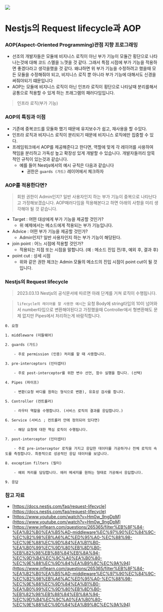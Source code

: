 ![](https://lime-demo.s3.amazonaws.com/posts/1678604862618_nest.png)

# Nestjs의 Request lifecycle과 AOP

### AOP(Aspect-Oriented Programming)관점 지향 프로그래밍

- 선조의 개발자들은 모듈에 비지니스 로직이 아닌 부가 기능이 모듈간 횡단으로 나타나는것에 대해 코드 스멜을 느꼇을 것 같다. 그래서 특점 시점에 부가 기능을 적용하면 좋겠다라고 생각을했을 것 같다. 왜냐하면 위 부가 기능을 수정하려고 했을때 모든 모듈을 수정해줘야 되고, 비지니스 로직 뿐 아니라 부가 기능에 대해서도 신경을 써줘야되기 떄문입니다
- AOP는 모듈에 비지니스 로직이 아닌 인프라 로직이 횡단으로 나타날때 분리를해서 공통으로 적용할 수 있게 하는 프래그램의 패러다임입니다.

> 인프라 로직(부가 기능)

### AOP의 특징과 이점

- 기존에 중복코드를 모듈화 했기 때문에 유지보수가 쉽고, 재사용을 할 수있다.
- 인프라 로직과 비지니스 로직이 분리되기 때문에 비지니스 로직에만 집중할 수 있다.
- 프레임워크에서 AOP를 제공해준다고 한다면, 역할에 맞게 각 레이어를 사용하여 책임을 분리하고 가독성 높고 확장성 있게 개발할 수 있습니다. 개발자들끼리 암묵적인 규칙이 있는것과 같습니다.
  - 예를 들어 Nestjs에서의 예시 규칙은 다음과 같습니다
    - 권한은 `guards (가드)` 레이어에서 체크하자

### AOP를 적용한다면?

> 회원 권한이 Admin인지? 일반 사용자인지 하는 부가 기능이 중복으로 나타난다고 가정해보겠습니다. AOP패러다임을 적용해본다고 하면 아래의 사항을 미리 생각해야 될 것 같습니다.

- Target : 어떤 대상에게 부가 기능을 제공할 것인가?
  - 위 예제에서는 메소드에게 적용되는 부가 기능입니다.
- Advice : 어떤 부가 기능을 제공할 것인가?
  - Admin인지? 일반 사용자인지 하는 부가 기능이 해당된다.
- join point : 어느 시점에 적용할 것인가?
  - 적용되는 지점 또는 시점을 말합니다. (예 : 메소드 진입 전/후, 예외 후, 결과 후)
- point cut : 상세 시점
  - 위와 같은 권한 체크는 Admin 모듈의 메소드의 진입 시점이 point cut이 될 것 입니다.

### Nestjs의 Request lifecycle

> 2023.03.13 Nestjs의 공식문서에 따르면 아래 단계를 거쳐 로직이 수행됩니다.

> `lifecycle의 레이어를 잘 사용한 예시`는 요청 Body에 string타입의 10이 넘어와서 number타입으로 변환해야된다고 가정했을때 Controller에서 형변환해도 문제 없지만 Pipes에서 처리하는게 바람직합니다.

```
0. 요청

1. middleware (미들웨어)

2. guards (가드)

    - 주로 permission (인증) 처리를 할 때 사용합니다.

3. pre-interceptors (인터셉터)

    - 주로 post-interceptor를 위한 변수 선언, 함수 실행을 합니다. (선택)

4. Pipes (파이프)

    - 변환(요청 바디를 원하는 형식으로 변환), 유효성 검사를 합니다.

5. Controller (컨트롤러)

    - 라우터 역할을 수행합니다. (서비스 로직의 결과를 응답합니다.)

6. Service (서비스 ; 컨트롤러 안에 정의되어 있다면)

    - 해당 요청에 대한 핵심 로직이 수행됩니다.

7. post-interceptor (인터셉터)

    - 주로 pre-interceptor 로직을 가지고 응답한 데이터를 가공하거나 전체 로직의 속도를 측정합니다. 최종적으로 성공적인 응답 데이터를 보냅니다.

8. exception filters (필터)

    - 예외 처리를 담당합니다. 에러 메세지를 원하는 형태로 가공해서 응답합니다.

9. 응답
```

### 참고 자료

- [https://docs.nestjs.com/faq/request-lifecycle](https://docs.nestjs.com/faq/request-lifecycle)
- [https://www.youtube.com/watch?v=Hm0w_9ngDpM](https://www.youtube.com/watch?v=Hm0w_9ngDpM)
- [https://www.inflearn.com/questions/265365/filter%EB%8F%84-%EA%B2%B0%EA%B5%AD-middleware%EC%97%90%EC%84%9C-%EC%B2%98%EB%A6%AC%ED%95%A0-%EC%88%98-%EC%9E%88%EC%9D%84%EA%B1%B0-%EA%B0%99%EC%9D%80%EB%8D%B0-%EB%82%98%EB%88%84%EB%8A%94-%EC%9D%B4%EC%9C%A0%EA%B0%80-%EC%9E%88%EC%9D%84%EA%B9%8C%EC%9A%94](https://www.inflearn.com/questions/265365/filter%EB%8F%84-%EA%B2%B0%EA%B5%AD-middleware%EC%97%90%EC%84%9C-%EC%B2%98%EB%A6%AC%ED%95%A0-%EC%88%98-%EC%9E%88%EC%9D%84%EA%B1%B0-%EA%B0%99%EC%9D%80%EB%8D%B0-%EB%82%98%EB%88%84%EB%8A%94-%EC%9D%B4%EC%9C%A0%EA%B0%80-%EC%9E%88%EC%9D%84%EA%B9%8C%EC%9A%94)
